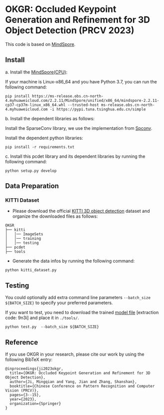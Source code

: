 # OKGR: Occluded Keypoint Generation and Refinement for 3D Object Detection (PRCV 2023)
 This code is based on [MindSpore](https://gitee.com/mindspore/mindspore).

## Install
a. Install the [MindSpore(CPU)](https://www.mindspore.cn/install): 

If your machine is Linux-x86_64 and you have Python 3.7, you can run the following command:

```shell
pip install https://ms-release.obs.cn-north-4.myhuaweicloud.com/2.2.11/MindSpore/unified/x86_64/mindspore-2.2.11-cp37-cp37m-linux_x86_64.whl --trusted-host ms-release.obs.cn-north-4.myhuaweicloud.com -i https://pypi.tuna.tsinghua.edu.cn/simple
```

b. Install the dependent libraries as follows: 

Install the SparseConv library, we use the implementation from [Spconv](https://github.com/traveller59/spconv).

Install the dependent python libraries: 

```shell
pip install -r requirements.txt
```

c. Install this pcdet library and its dependent libraries by running the following command:
```shell
python setup.py develop
```

## Data Preparation
### KITTI Dataset
* Please download the official [KITTI 3D object detection](https://www.cvlibs.net/datasets/kitti/eval_object.php?obj_benchmark=3d) dataset and organize the downloaded files as follows:
```shell
OKGR
├── kitti
│   │── ImageSets
│   │── training
│   │── testing
├── pcdet
├── tools
```
* Generate the data infos by running the following command:
```shell
python kitti_dataset.py
```

## Testing
You could optionally add extra command line parameters `--batch_size ${BATCH_SIZE}` to specify your preferred parameters.

If you want to test, you need to download the trained [model file](https://pan.baidu.com/s/1YIbqiRA_jnSwPc6GbmBMKg) [extraction code: 9n3i] and place it in `./tools/`.

```shell
python test.py  --batch_size ${BATCH_SIZE} 
```
## Reference
If you use OKGR in your research, please cite our work by using the following BibTeX entry:
```shell
@inproceedings{ji2023okgr,
  title={OKGR: Occluded Keypoint Generation and Refinement for 3D Object Detection},
  author={Ji, Mingqian and Yang, Jian and Zhang, Shanshan},
  booktitle={Chinese Conference on Pattern Recognition and Computer Vision (PRCV)},
  pages={3--15},
  year={2023},
  organization={Springer}
}
```
